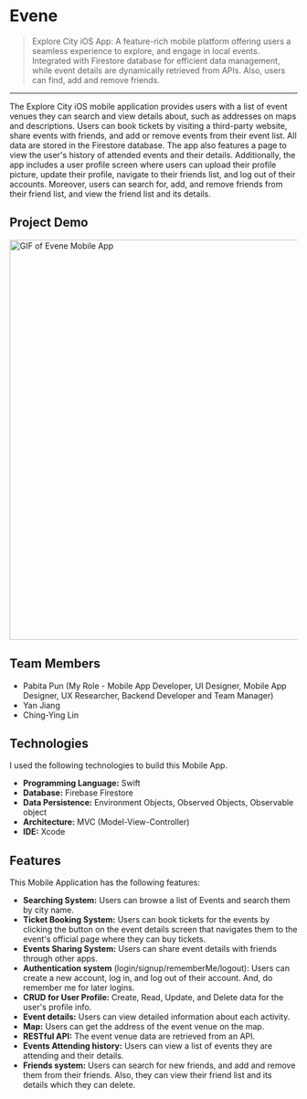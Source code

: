 # Evene

>Explore City iOS App: A feature-rich mobile platform offering users a seamless experience to explore, and engage in local events. Integrated with Firestore database for efficient data management, while event details are dynamically retrieved from APIs. Also, users can find, add and remove friends.
<hr>
The Explore City iOS mobile application provides users with a list of event venues they can search and view details about, such as addresses on maps and descriptions. Users can book tickets by visiting a third-party website, share events with friends, and add or remove events from their event list. All data are stored in the Firestore database. The app also features a page to view the user's history of attended events and their details. Additionally, the app includes a user profile screen where users can upload their profile picture, update their profile, navigate to their friends list, and log out of their accounts. Moreover, users can search for, add, and remove friends from their friend list, and view the friend list and its details.


## Project Demo
<img src="https://github.com/Pabitapun23/Evene_G02/blob/main/Evene/Evene/ezgif.com-animated-gif-maker.gif" alt="GIF of Evene Mobile App" height="700" width="680">


## Team Members
* Pabita Pun (My Role - Mobile App Developer, UI Designer, Mobile App Designer, UX Researcher, Backend Developer and Team Manager)
* Yan Jiang
* Ching-Ying Lin


## Technologies
I used the following technologies to build this Mobile App.
* **Programming Language:** Swift
* **Database:** Firebase Firestore
* **Data Persistence:** Environment Objects, Observed Objects, Observable object 
* **Architecture:** MVC (Model-View-Controller)
* **IDE:** Xcode
 

## Features
This Mobile Application has the following features:
* **Searching System:** Users can browse a list of Events and search them by city name.
* **Ticket Booking System:** Users can book tickets for the events by clicking the button on the event details screen that navigates them to the event's official page where they can buy tickets.
* **Events Sharing System:** Users can share event details with friends through other apps.
* **Authentication system** (login/signup/rememberMe/logout): Users can create a new account, log in, and log out of their account. And, do remember me for later logins.
* **CRUD for User Profile:** Create, Read, Update, and Delete data for the user's profile info.
* **Event details:** Users can view detailed information about each activity.
* **Map:** Users can get the address of the event venue on the map.
* **RESTful API:** The event venue data are retrieved from an API.
* **Events Attending history:** Users can view a list of events they are attending and their details.
* **Friends system:** Users can search for new friends, and add and remove them from their friends. Also, they can view their friend list and its details which they can delete.


